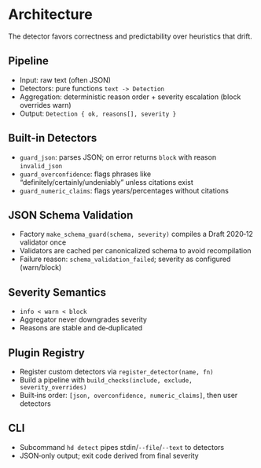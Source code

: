 # Architecture

The detector favors correctness and predictability over heuristics that drift.

## Pipeline
- Input: raw text (often JSON)
- Detectors: pure functions `text -> Detection`
- Aggregation: deterministic reason order + severity escalation (block overrides warn)
- Output: `Detection { ok, reasons[], severity }`

## Built‑in Detectors
- `guard_json`: parses JSON; on error returns `block` with reason `invalid_json`
- `guard_overconfidence`: flags phrases like “definitely/certainly/undeniably” unless citations exist
- `guard_numeric_claims`: flags years/percentages without citations

## JSON Schema Validation
- Factory `make_schema_guard(schema, severity)` compiles a Draft 2020‑12 validator once
- Validators are cached per canonicalized schema to avoid recompilation
- Failure reason: `schema_validation_failed`; severity as configured (warn/block)

## Severity Semantics
- `info < warn < block`
- Aggregator never downgrades severity
- Reasons are stable and de‑duplicated

## Plugin Registry
- Register custom detectors via `register_detector(name, fn)`
- Build a pipeline with `build_checks(include, exclude, severity_overrides)`
- Built‑ins order: `[json, overconfidence, numeric_claims]`, then user detectors

## CLI
- Subcommand `hd detect` pipes stdin/`--file`/`--text` to detectors
- JSON‑only output; exit code derived from final severity
